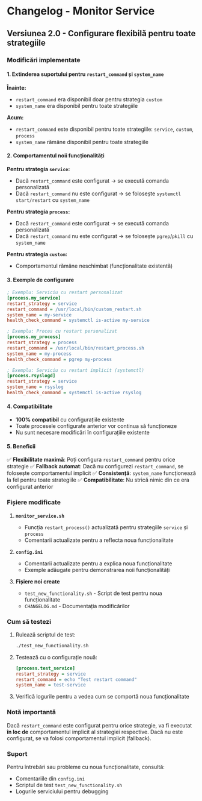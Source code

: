 # Changelog - Monitor Service

## Versiunea 2.0 - Configurare flexibilă pentru toate strategiile

### Modificări implementate

#### 1. Extinderea suportului pentru `restart_command` și `system_name`

**Înainte:**
- `restart_command` era disponibil doar pentru strategia `custom`
- `system_name` era disponibil pentru toate strategiile

**Acum:**
- `restart_command` este disponibil pentru toate strategiile: `service`, `custom`, `process`
- `system_name` rămâne disponibil pentru toate strategiile

#### 2. Comportamentul noii funcționalități

**Pentru strategia `service`:**
- Dacă `restart_command` este configurat → se execută comanda personalizată
- Dacă `restart_command` nu este configurat → se folosește `systemctl start/restart` cu `system_name`

**Pentru strategia `process`:**
- Dacă `restart_command` este configurat → se execută comanda personalizată
- Dacă `restart_command` nu este configurat → se folosește `pgrep`/`pkill` cu `system_name`

**Pentru strategia `custom`:**
- Comportamentul rămâne neschimbat (funcționalitate existentă)

#### 3. Exemple de configurare

```ini
; Exemplu: Serviciu cu restart personalizat
[process.my_service]
restart_strategy = service
restart_command = /usr/local/bin/custom_restart.sh
system_name = my-service
health_check_command = systemctl is-active my-service

; Exemplu: Proces cu restart personalizat
[process.my_process]
restart_strategy = process
restart_command = /usr/local/bin/restart_process.sh
system_name = my-process
health_check_command = pgrep my-process

; Exemplu: Serviciu cu restart implicit (systemctl)
[process.rsyslogd]
restart_strategy = service
system_name = rsyslog
health_check_command = systemctl is-active rsyslog
```

#### 4. Compatibilitate

- **100% compatibil** cu configurațiile existente
- Toate procesele configurate anterior vor continua să funcționeze
- Nu sunt necesare modificări în configurațiile existente

#### 5. Beneficii

✅ **Flexibilitate maximă**: Poți configura `restart_command` pentru orice strategie
✅ **Fallback automat**: Dacă nu configurezi `restart_command`, se folosește comportamentul implicit
✅ **Consistență**: `system_name` funcționează la fel pentru toate strategiile
✅ **Compatibilitate**: Nu strică nimic din ce era configurat anterior

### Fișiere modificate

1. **`monitor_service.sh`**
   - Funcția `restart_process()` actualizată pentru strategiile `service` și `process`
   - Comentarii actualizate pentru a reflecta noua funcționalitate

2. **`config.ini`**
   - Comentarii actualizate pentru a explica noua funcționalitate
   - Exemple adăugate pentru demonstrarea noii funcționalități

3. **Fișiere noi create**
   - `test_new_functionality.sh` - Script de test pentru noua funcționalitate
   - `CHANGELOG.md` - Documentația modificărilor

### Cum să testezi

1. Rulează scriptul de test:
   ```bash
   ./test_new_functionality.sh
   ```

2. Testează cu o configurație nouă:
   ```ini
   [process.test_service]
   restart_strategy = service
   restart_command = echo "Test restart command"
   system_name = test-service
   ```

3. Verifică logurile pentru a vedea cum se comportă noua funcționalitate

### Notă importantă

Dacă `restart_command` este configurat pentru orice strategie, va fi executat **în loc de** comportamentul implicit al strategiei respective. Dacă nu este configurat, se va folosi comportamentul implicit (fallback).

### Suport

Pentru întrebări sau probleme cu noua funcționalitate, consultă:
- Comentariile din `config.ini`
- Scriptul de test `test_new_functionality.sh`
- Logurile serviciului pentru debugging

